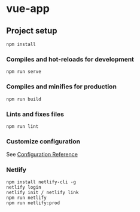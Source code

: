 # vue-app

## Project setup
```
npm install
```

### Compiles and hot-reloads for development
```
npm run serve
```

### Compiles and minifies for production
```
npm run build
```

### Lints and fixes files
```
npm run lint
```

### Customize configuration
See [Configuration Reference](https://cli.vuejs.org/config/)

### Netlify
```
npm install netlify-cli -g
netlify login
netlify init / netlify link
npm run netlify
npm run netlify:prod
```